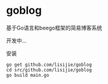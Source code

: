 goblog
======

基于Go语言和beego框架的简易博客系统

开发中...

安装
	
	go get github.com/lisijie/goblog
	cd src/github.com/lisijie/goblog
	go build main.go
